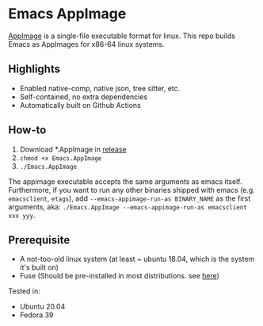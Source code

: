 # Emacs AppImage

[AppImage](https://appimage.org/) is a single-file executable format for linux.
This repo builds Emacs as AppImages for x86-64 linux systems.

## Highlights

- Enabled native-comp, native json, tree sitter, etc.
- Self-contained, no extra dependencies
- Automatically built on Github Actions

## How-to

1. Download *.AppImage in [release](https://github.com/blahgeek/emacs-appimage/releases/)
2. `chmod +x Emacs.AppImage`
3. `./Emacs.AppImage`

The appimage executable accepts the same arguments as emacs itself.
Furthermore, if you want to run any other binaries shipped with emacs (e.g. `emacsclient`, `etags`),
add `--emacs-appimage-run-as BINARY_NAME` as the first arguments, aka: `./Emacs.AppImage --emacs-appimage-run-as emacsclient xxx yyy`.

## Prerequisite

- A not-too-old linux system (at least ~ ubuntu 18.04, which is the system it's built on)
- Fuse (Should be pre-installed in most distributions. see [here](https://docs.appimage.org/user-guide/troubleshooting/index.html#ref-ug-troubleshooting))

Tested in:

- Ubuntu 20.04
- Fedora 39
